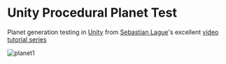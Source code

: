 # Unity Procedural Planet Test

Planet generation testing in [Unity](https://unity3d.com/) from [Sebastian Lague](https://www.youtube.com/user/Cercopithecan)'s excellent [video tutorial series](https://www.youtube.com/playlist?list=PLFt_AvWsXl0cONs3T0By4puYy6GM22ko8)

![planet1](https://benjohns1.github.io/unity-procedural-planet-test/docs/images/planet1.png)